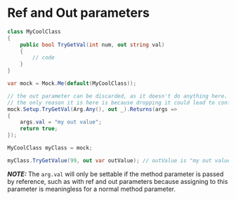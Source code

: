 # Ref and Out parameters

```csharp
class MyCoolClass
{
    public bool TryGetVal(int num, out string val)
    {
        // code
    }
}

var mock = Mock.Me(default(MyCoolClass));

// the out parameter can be discarded, as it doesn't do anything here.
// the only reason it is here is because dropping it could lead to conflicts with other method overloads
mock.Setup.TryGetVal(Arg.Any(), out _).Returns(args => 
{
    args.val = "my out value";
    return true;
});

MyCoolClass myClass = mock;

myClass.TryGetValue(99, out var outValue); // outValue is "my out value"

```

**_NOTE:_** The `arg.val` will only be settable if the method parameter is passed by reference, such as with ref and out parameters because assigning to this parameter is meaningless for a normal method parameter.
